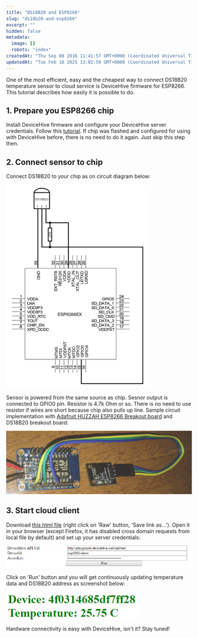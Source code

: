 ```yaml
---
title: "DS18B20 and ESP8266"
slug: "ds18b20-and-esp8266"
excerpt: ""
hidden: false
metadata:
  image: []
  robots: "index"
createdAt: "Thu Sep 08 2016 11:41:57 GMT+0000 (Coordinated Universal Time)"
updatedAt: "Tue Feb 18 2025 13:02:59 GMT+0000 (Coordinated Universal Time)"
---
```


One of the most efficient, easy and the cheapest way to connect DS18B20 temperature sensor to cloud service is DeviceHive firmware for ESP8266. This tutorial describes how easily it is possible to do.

## 1. Prepare you ESP8266 chip

Install DeviceHive firmware and configure your DeviceHive server credentials. Follow this [tutorial](chip-in-the-cloud-esp8266#getting-started). If chip was flashed and configured for using with DeviceHive before, there is no need to do it again. Just skip this step then.

## 2. Connect sensor to chip

Connect DS18B20 to your chip as on circuit diagram below:

![](images/23f29b1-circuit.png "circuit.png")

Sensor is powered from the same source as chip. Sesnor output is connected to GPIO0 pin. Resistor is 4.7k Ohm or so. There is no need to use resistor if wires are short because chip also pulls up line. Sample circuit implementation with [Adafruit HUZZAH ESP8266 Breakout board](https://www.adafruit.com/product/2471) and DS18B20 breakout board:

![](images/5521917-sample.jpg "sample.jpg")

## 3. Start cloud client

Download [this html file](https://github.com/devicehive/esp8266-firmware/blob/develop/examples-cloud/ds18b20-onewire.html) (right click on 'Raw' button, 'Save link as...'). Open it in your browser (except Firefox, it has disabled cross domain requests from local file by default) and set up your server credentials:

![](images/4e33d51-web.png "web.png")

Click on 'Run' button and you will get continuously updating temperature data and DS18B20 address as screenshot below:

![](images/3073871-out.png "out.png")

Hardware connectivity is easy with DeviceHive, isn't it? Stay tuned!
